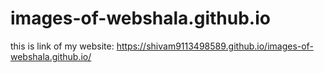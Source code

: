 # images-of-webshala.github.io
this is link of my website: https://shivam9113498589.github.io/images-of-webshala.github.io/
